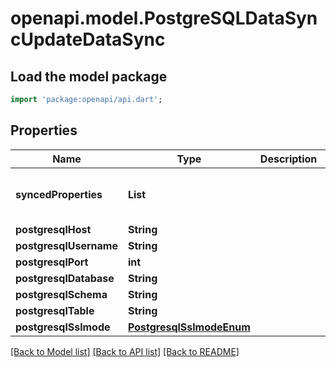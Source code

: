 # openapi.model.PostgreSQLDataSyncUpdateDataSync

## Load the model package
```dart
import 'package:openapi/api.dart';
```

## Properties
Name | Type | Description | Notes
------------ | ------------- | ------------- | -------------
**syncedProperties** | **List<String>** |  | [optional] [default to const []]
**postgresqlHost** | **String** |  | 
**postgresqlUsername** | **String** |  | 
**postgresqlPort** | **int** |  | [optional] 
**postgresqlDatabase** | **String** |  | 
**postgresqlSchema** | **String** |  | [optional] 
**postgresqlTable** | **String** |  | 
**postgresqlSslmode** | [**PostgresqlSslmodeEnum**](PostgresqlSslmodeEnum.md) |  | [optional] 

[[Back to Model list]](../README.md#documentation-for-models) [[Back to API list]](../README.md#documentation-for-api-endpoints) [[Back to README]](../README.md)


